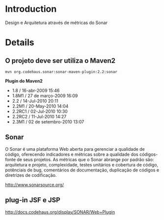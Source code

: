 # Introduction #

Design e Arquitetura através de métricas do Sonar

# Details #

## O projeto deve ser utiliza o Maven2 ##
```
mvn org.codehaus.sonar:sonar-maven-plugin:2.2:sonar
```
**Plugin do Maven2**

  * 1.8 / 16-abr-2009 15:46
  * 1.8M1 / 27 de março-2009 16:09
  * 2.2 / 14-Jul-2010 20:11
  * 2.2M1 / 20-May-2010 14:04
  * 2.2RC1 / 02-Jul-2010 10:30
  * 2.2RC2 / 11-Jul-2010 14:27
  * 2.3M1 / 02 de setembro-2010 13:07


## Sonar ##

O Sonar é uma plataforma Web aberta para gerenciar a qualidade de código, oferecendo indicadores e métricas sobre a qualidade dos códigos-fonte de seus projetos. As métricas que o Sonar abrange por padrão são: arquitetura e projeto, complexidade, testes unitários e cobertura de código, potênciais de bug, comentários de documentação, duplicação de códigos e diretrizes de codificação.


http://www.sonarsource.org/

## plug-in JSF e JSP ##

http://docs.codehaus.org/display/SONAR/Web+Plugin